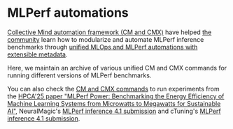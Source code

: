 # MLPerf automations

[Collective Mind automation framework (CM and CMX)](https://github.com/mlcommons/ck/tree/master/cm) 
have helped [the community](https://github.com/mlcommons/ck/blob/master/CONTRIBUTORS.md) 
learn how to modularize and automate MLPerf inference benchmarks
through [unified MLOps and MLPerf automations with extensible metadata](https://access.cknowledge.org/playground/?action=scripts).

Here, we maintain an archive of various unified CM and CMX commands for running different versions of MLPerf benchmarks.

You can also check the [CM and CMX commands](https://github.com/aryatschand/MLPerf-Power-HPCA-2025/blob/main/measurement_tutorial.md) 
to run experiments from the [HPCA'25 paper "MLPerf Power: Benchmarking the Energy Efficiency of Machine Learning Systems from Microwatts to Megawatts for Sustainable AI"](https://arxiv.org/abs/2410.12032), 
NeuralMagic's [MLPerf inference 4.1 submission](https://github.com/mlcommons/inference_results_v4.1/blob/main/open/NeuralMagic/measurements/4xH100-SXM-80GB_vLLM_FP8-reference-cpu-pytorch-v2.3.1-default_config/llama2-70b-99/server/README.md)
and cTuning's [MLPerf inference 4.1 submission](https://github.com/mlcommons/inference_results_v4.1/tree/main/open/CTuning/code/stable-diffusion-xl).
